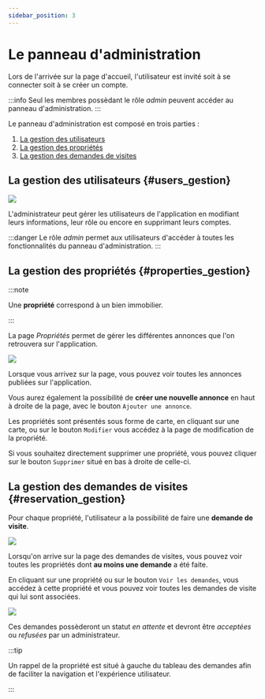 ```yaml
---
sidebar_position: 3
---
```



# Le panneau d'administration

Lors de l'arrivée sur la page d'accueil, l'utilisateur est invité soit à se connecter soit à se créer un compte.

:::info
Seul les membres possèdant le rôle *admin* peuvent accéder au panneau d'administration.
:::


Le panneau d'administration est composé en trois parties :

1. [La gestion des utilisateurs](#users_gestion)
2. [La gestion des propriétés](#properties_gestion)
3. [La gestion des demandes de visites](#reservation_gestion)
 

## La gestion des utilisateurs {#users_gestion}

![](https://i.imgur.com/qaXnsht.png)

L'administrateur peut gérer les utilisateurs de l'application en modifiant leurs informations, leur rôle ou encore en supprimant leurs comptes.

:::danger
Le rôle *admin* permet aux utilisateurs d'accéder à toutes les fonctionnalités du panneau d'administration.
:::

## La gestion des propriétés {#properties_gestion}

:::note
    
Une **propriété** correspond à un bien immobilier.

:::

La page *Propriétés* permet de gérer les différentes annonces que l'on retrouvera sur l'application.

![](https://i.imgur.com/yz6YoSx.png)

Lorsque vous arrivez sur la page, vous pouvez voir toutes les annonces publiées sur l'application.

Vous aurez également la possibilité de **créer une nouvelle annonce** en haut à droite de la page, avec le bouton `Ajouter une annonce`.

Les propriétés sont présentés sous forme de carte, en cliquant sur une carte, ou sur le bouton `Modifier` vous accédez à la page de modification de la propriété.

Si vous souhaitez directement supprimer une propriété, vous pouvez cliquer sur le bouton `Supprimer` situé en bas à droite de celle-ci.

## La gestion des demandes de visites {#reservation_gestion}

Pour chaque propriété, l'utilisateur a la possibilité de faire une **demande de visite**.

![](https://i.imgur.com/PG78gGl.png)



Lorsqu'on arrive sur la page des demandes de visites, vous pouvez voir toutes les propriétés dont **au moins une demande** a été faite.

En cliquant sur une propriété ou sur le bouton `Voir les demandes`, vous accédez à cette propriété et vous pouvez voir toutes les demandes de visite qui lui sont associées.

![](https://i.imgur.com/UFJ9Lli.png)

Ces demandes possèderont un statut _en attente_ et devront être _acceptées_ ou _refusées_ par un administrateur.

:::tip

Un rappel de la propriété est situé à gauche du tableau des demandes afin de faciliter la navigation et l'expérience utilisateur.

:::
